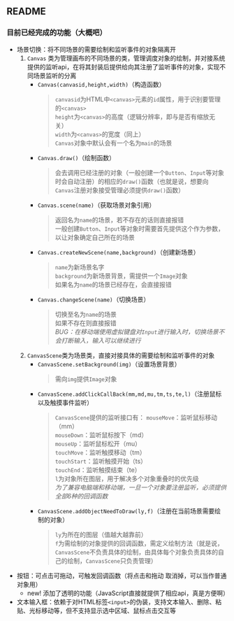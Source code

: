 ## README

### 目前已经完成的功能（大概吧）
- 场景切换：将不同场景的需要绘制和监听事件的对象隔离开
    1. `Canvas` 类为管理画布的不同场景的类，管理调度对象的绘制，并对接系统提供的监听api，在将其封装后提供给向其注册了监听事件的对象，实现不同场景监听的分离
        - `Canvas(canvasid,height,width)`（构造函数）
            > `canvasid`为HTML中`<canvas>`元素的`id`属性，用于识别要管理的`<canvas>` \
            > `height`为`<canvas>`的高度（逻辑分辨率，即与是否有缩放无关）\
            > `width`为`<canvas>`的宽度（同上）\
            > `Canvas`对象中默认会有一个名为`main`的场景
        - `Canvas.draw()`（绘制函数）
            > 会去调用已经注册的对象（一般创建一个`Button`、`Input`等对象时会自动注册）的相应的`draw()`函数（也就是说，想要向`Canvas`注册对象接受管理必须提供`draw()`函数）
        - `Canvas.scene(name)`（获取场景对象引用）
            > 返回名为`name`的场景，若不存在的话则直接报错\
            > 一般创建`Button`、`Input`等对象时需要首先提供这个作为参数，以让对象确定自己所在的场景
        - `Canvas.createNewScene(name,background)`（创建新场景）
            > `name`为新场景名字\
            > `background`为新场景背景，需提供一个`Image`对象\
            > 如果名为`name`的场景已经存在，会直接报错
        - `Canvas.changeScene(name)`（切换场景）
            > 切换至名为`name`的场景\
            > 如果不存在则直接报错\
            > *BUG：在移动端使用虚拟键盘对`Input`进行输入时，切换场景不会打断输入，输入可以继续进行*
    2. `CanvasScene`类为场景类，直接对接具体的需要绘制和监听事件的对象
        - `CanvasScene.setBackground(img)`（设置场景背景）
            > 需向`img`提供`Image`对象
        - `CanvasScene.addClickCallBack(mm,md,mu,tm,ts,te,l)`（注册鼠标以及触摸事件监听）
            > `CanvasScene`提供的监听接口有：
            > `mouseMove`：监听鼠标移动（mm）\
            > `mouseDown`：监听鼠标按下（md）\
            > `mouseUp`：监听鼠标松开（mu）\
            > `touchMove`：监听触摸移动（tm）\
            > `touchStart`：监听触摸开始（ts）\
            > `touchEnd`：监听触摸结束（te）\
            > `l`为对象所在图层，用于解决多个对象重叠时的优先级\
            > *为了兼容电脑端和移动端，一旦一个对象要注册监听，必须提供全部6种的回调函数*
        - `CanvasScene.addObjectNeedToDraw(ly,f)`（注册在当前场景需要绘制的对象）
            > `ly`为所在的图层（值越大越靠前）\
            > `f`为需绘制的对象提供的回调函数，需定义绘制方法（就是说，`CanvasScene`不负责具体的绘制，由具体每个对象负责具体的自己的绘制，`CanvasScene`只负责管理）
- 按钮：可点击可拖动，可触发回调函数（将点击和拖动 取消掉，可以当作普通对象用）
    - new! 添加了透明的功能（JavaScript直接就提供了相应api，真是方便啊）
- 文本输入框：依赖于对HTML标签`<input>`的伪装，支持文本输入、删除、粘贴、光标移动等，但不支持显示选中区域、鼠标点击交互等